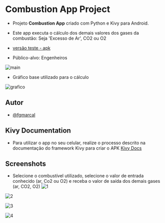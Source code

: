 # Combustion App Project

- Projeto **Combustion App** criado com Python e Kivy para Android.

- Este app executa o cálculo dos demais valores dos gases da combustão: Seja 'Excesso de Ar', CO2 ou O2
- [versão teste - apk](https://drive.google.com/file/d/1cvpwVlhYbSRs8iTKzigHJuW06QOFSF56/view?usp=drive_link)

- Público-alvo: Engenheiros

![main](https://raw.githubusercontent.com/fgmarcal/app-combustion-py/main/app%20play%20store%20assets/Main%20story.png)


- Gráfico base utilizado para o cálculo
  
![grafico](https://raw.githubusercontent.com/fgmarcal/app-combustion-py/main/final_version/grafico.png)






## Autor

- [@fgmarcal](https://github.com/fgmarcal)


## Kivy Documentation

- Para utilizar o app no seu celular, realize o processo descrito na documentação do framework Kivy para criar o APK
[Kivy Docs](https://kivy.org/doc/stable/guide/packaging.html)


## Screenshots

- Selecione o combustível utilizado, selecione o valor de entrada conhecido (ar, Co2 ou O2) e receba o valor de saída dos demais gases (ar, CO2, O2)
![1](https://raw.githubusercontent.com/fgmarcal/app-combustion-py/main/app%20play%20store%20assets/10pol-1.png)

![2](https://raw.githubusercontent.com/fgmarcal/app-combustion-py/main/app%20play%20store%20assets/10pol-2.png)

![3](https://raw.githubusercontent.com/fgmarcal/app-combustion-py/main/app%20play%20store%20assets/10pol-3.png)

![4](https://raw.githubusercontent.com/fgmarcal/app-combustion-py/main/app%20play%20store%20assets/10pol-4.png)

